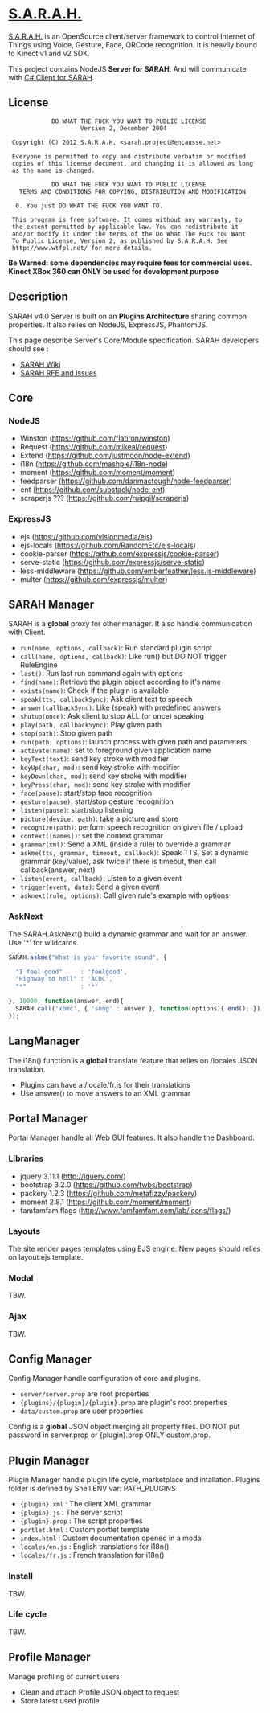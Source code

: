 # [S.A.R.A.H.](http://sarah.encausse.net)

[S.A.R.A.H.](http://sarah.encausse.net) is an OpenSource client/server framework to control Internet of Things using Voice, Gesture, Face, QRCode recognition. It is heavily bound to Kinect v1 and v2 SDK.


This project contains NodeJS **Server for SARAH**. And will communicate with [C# Client for SARAH](...).


## License

```
            DO WHAT THE FUCK YOU WANT TO PUBLIC LICENSE
                    Version 2, December 2004

 Copyright (C) 2012 S.A.R.A.H. <sarah.project@encausse.net>

 Everyone is permitted to copy and distribute verbatim or modified
 copies of this license document, and changing it is allowed as long
 as the name is changed.

            DO WHAT THE FUCK YOU WANT TO PUBLIC LICENSE
   TERMS AND CONDITIONS FOR COPYING, DISTRIBUTION AND MODIFICATION

  0. You just DO WHAT THE FUCK YOU WANT TO.
```

```
 This program is free software. It comes without any warranty, to
 the extent permitted by applicable law. You can redistribute it
 and/or modify it under the terms of the Do What The Fuck You Want
 To Public License, Version 2, as published by S.A.R.A.H. See
 http://www.wtfpl.net/ for more details.
```

**Be Warned: some dependencies may require fees for commercial uses. Kinect XBox 360 can ONLY be used for development purpose**

## Description

SARAH v4.0 Server is built on an **Plugins Architecture** sharing common properties. It also relies on NodeJS, ExpressJS, PhantomJS.

This page describe Server's Core/Module specification. SARAH developers should see :
- [SARAH Wiki](http://wiki.sarah.encausse.net)
- [SARAH RFE and Issues](http://issues.sarah.encausse.net)

## Core

### NodeJS

- Winston         (https://github.com/flatiron/winston)
- Request         (https://github.com/mikeal/request)
- Extend          (https://github.com/justmoon/node-extend)
- i18n            (https://github.com/mashpie/i18n-node)
- moment          (https://github.com/moment/moment)
- feedparser      (https://github.com/danmactough/node-feedparser)
- ent             (https://github.com/substack/node-ent)
- scraperjs ???   (https://github.com/ruipgil/scraperjs)


### ExpressJS

- ejs             (https://github.com/visionmedia/ejs)
- ejs-locals      (https://github.com/RandomEtc/ejs-locals)
- cookie-parser   (https://github.com/expressjs/cookie-parser)
- serve-static    (https://github.com/expressjs/serve-static)
- less-middleware (https://github.com/emberfeather/less.js-middleware)
- multer          (https://github.com/expressjs/multer)


## SARAH Manager

SARAH is a **global** proxy for other manager. It also handle communication with Client. 

- `run(name, options, callback)`: Run standard plugin script
- `call(name, options, callback)`: Like run() but DO NOT trigger RuleEngine
- `last()`: Run last run command again with options
- `find(name)`: Retrieve the plugin object according to it's name
- `exists(name)`: Check if the plugin is available
- `speak(tts, callbackSync)`: Ask client text to speech
- `answer(callbackSync)`: Like (speak) with predefined answers
- `shutup(once)`: Ask client to stop ALL (or once) speaking
- `play(path, callbackSync)`: Play given path
- `stop(path)`: Stop given path
- `run(path, options)`: launch process with given path and parameters
- `activate(name)`: set to foreground given application name
- `keyText(text)`: send key stroke with modifier
- `keyUp(char, mod)`: send key stroke with modifier
- `keyDown(char, mod)`: send key stroke with modifier
- `keyPress(char, mod)`: send key stroke with modifier
- `face(pause)`: start/stop face recognition
- `gesture(pause)`: start/stop gesture recognition
- `listen(pause)`: start/stop listening
- `picture(device, path)`: take a picture and store 
- `recognize(path)`: perform speech recognition on given file / upload
- `context([names])`: set the context grammar
- `grammar(xml)`: Send a XML (inside a rule) to override a grammar
- `askme(tts, grammar, timeout, callback)`: Speak TTS, Set a dynamic grammar (key/value), ask twice if there is timeout, then call callback(answer, next) 
- `listen(event, callback)`: Listen to a given event
- `trigger(event, data)`: Send a given event
- `asknext(rule, options)`: Call given rule's example with options

### AskNext

The  SARAH.AskNext() build a dynamic grammar and wait for an answer. Use '*' for wildcards. 

```javascript
SARAH.askme("What is your favorite sound", {

  "I feel good"     : 'feelgood',
  "Highway to hell" : 'ACDC',
  "*"               : '*'

}, 10000, function(answer, end){
  SARAH.call('xbmc', { 'song' : answer }, function(options){ end(); });
});
```

## LangManager

The i18n() function is a **global** translate feature that relies on /locales JSON translation.  

- Plugins can have a /locale/fr.js for their translations
- Use answer() to move answers to an XML grammar


## Portal Manager

Portal Manager handle all Web GUI features. It also handle the Dashboard. 

### Libraries

- jquery 3.11.1   (http://jquery.com/)
- bootstrap 3.2.0 (https://github.com/twbs/bootstrap)
- packery 1.2.3   (https://github.com/metafizzy/packery)
- moment 2.8.1    (https://github.com/moment/moment)
- famfamfam flags (http://www.famfamfam.com/lab/icons/flags/)

### Layouts

The site render pages templates using EJS engine. New pages should relies on layout.ejs template. 


### Modal

TBW.

### Ajax

TBW.

## Config Manager

Config Manager handle configuration of core and plugins.

- `server/server.prop` are root properties
- `{plugins}/{plugin}/{plugin}.prop` are plugin's root properties
- `data/custom.prop` are user properties

Config is a **global** JSON object merging all property files. DO NOT put password in server.prop or {plugin}.prop ONLY custom.prop.

## Plugin Manager

Plugin Manager handle plugin life cycle, marketplace and intallation.  Plugins folder is defined by Shell ENV var: PATH_PLUGINS

- `{plugin}.xml`  : The client XML grammar
- `{plugin}.js`   : The server script
- `{plugin}.prop` : The script properties 
- `portlet.html`  : Custom portlet template
- `index.html`    : Custom documentation opened in a modal
- `locales/en.js` : English translations for i18n()
- `locales/fr.js` : French translation for i18n()


### Install

TBW.

### Life cycle

TBW.

## Profile Manager

Manage profiling of current users

- Clean and attach Profile JSON object to request
- Store latest used profile  